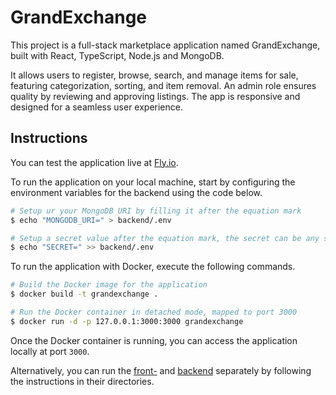 # GrandExchange

This project is a full-stack marketplace application named GrandExchange, built with React, TypeScript, Node.js and MongoDB.

It allows users to register, browse, search, and manage items for sale, featuring categorization, sorting, and item removal. An admin role ensures quality by reviewing and approving listings. The app is responsive and designed for a seamless user experience.

## Instructions

You can test the application live at [Fly.io](https://grandexchange.fly.dev). 

To run the application on your local machine, start by configuring the environment variables for the backend using the code below.

```bash
# Setup ur your MongoDB URI by filling it after the equation mark
$ echo "MONGODB_URI=" > backend/.env

# Setup a secret value after the equation mark, the secret can be any string
$ echo "SECRET=" >> backend/.env
```

To run the application with Docker, execute the following commands. 

```bash
# Build the Docker image for the application
$ docker build -t grandexchange .

# Run the Docker container in detached mode, mapped to port 3000
$ docker run -d -p 127.0.0.1:3000:3000 grandexchange
```

Once the Docker container is running, you can access the application locally at port `3000`.

Alternatively, you can run the [front-](/frontend) and [backend](/backend) separately by following the instructions in their directories.